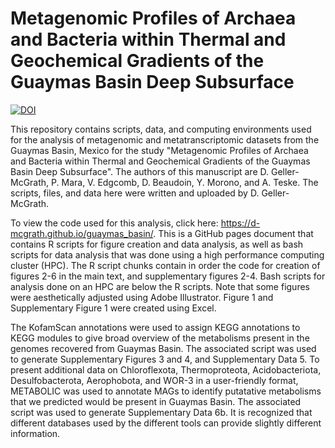 # Metagenomic Profiles of Archaea and Bacteria within Thermal and Geochemical Gradients of the Guaymas Basin Deep Subsurface

[![DOI](https://zenodo.org/badge/601356394.svg)](https://zenodo.org/badge/latestdoi/601356394)

This repository contains scripts, data, and computing environments used for the analysis of metagenomic and metatranscriptomic datasets from the Guaymas Basin, Mexico for the study "Metagenomic Profiles of Archaea and Bacteria within Thermal and Geochemical Gradients of the Guaymas Basin Deep Subsurface". The authors of this manuscript are D. Geller-McGrath, P. Mara, V. Edgcomb, D. Beaudoin, Y. Morono, and A. Teske. The scripts, files, and data here were written and uploaded by D. Geller-McGrath.

To view the code used for this analysis, click here: https://d-mcgrath.github.io/guaymas_basin/. This is a GitHub pages document that contains R scripts for figure creation and data analysis, as well as bash scripts for data analysis that was done using a high performance computing cluster (HPC). The R script chunks contain in order the code for creation of figures 2-6 in the main text, and supplementary figures 2-4. Bash scripts for analysis done on an HPC are below the R scripts. Note that some figures were aesthetically adjusted using Adobe Illustrator. Figure 1 and Supplementary Figure 1 were created using Excel.

The KofamScan annotations were used to assign KEGG annotations to KEGG modules to give broad overview of the metabolisms present in the genomes recovered from Guaymas Basin. The associated script was used to generate Supplementary Figures 3 and 4, and Supplementary Data 5. To present additional data on Chloroflexota, Thermoproteota, Acidobacteriota, Desulfobacterota, Aerophobota, and WOR-3 in a user-friendly format, METABOLIC was used to annotate MAGs to identify putatative metabolisms that we predicted would be present in Guaymas Basin. The associated script was used to generate Supplementary Data 6b. It is recognized that different databases used by the different tools can provide slightly different information.
